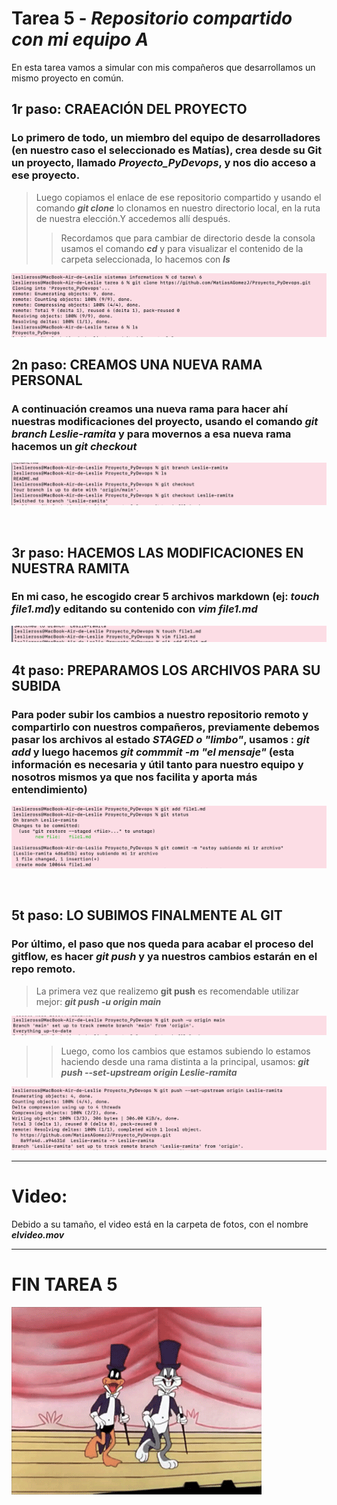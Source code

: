 # **Tarea 5** - *Repositorio compartido con mi equipo A*

En esta tarea vamos a simular con mis compañeros que desarrollamos un mismo proyecto en común. 

## **1r paso: CRAEACIÓN DEL PROYECTO**

### Lo primero de todo, un miembro del equipo de desarrolladores (en nuestro caso el seleccionado es Matías), crea desde su Git un proyecto, llamado *Proyecto_PyDevops*, y nos dio acceso a ese proyecto. 
>Luego copiamos el enlace de ese repositorio compartido y usando el comando ***git clone*** lo clonamos en nuestro directorio local, en la ruta de nuestra elección.Y accedemos allí después. 
>>Recordamos que para cambiar de directorio desde la consola usamos el comando ***cd*** y para visualizar el contenido de la carpeta seleccionada, lo hacemos con ***ls***

![](./fotos/1.png)
<br>

## **2n paso: CREAMOS UNA NUEVA RAMA PERSONAL**

### A continuación creamos una nueva rama para hacer ahí nuestras modificaciones del proyecto, usando el comando ***git branch Leslie-ramita*** y para movernos a esa nueva rama hacemos un ***git checkout***
![](./fotos/2.png)

<br>

## **3r paso: HACEMOS LAS MODIFICACIONES EN NUESTRA RAMITA**

### En mi caso, he escogido crear 5 archivos markdown (ej: ***touch file1.md***)y editando su contenido con ***vim file1.md***
![](./fotos/3.png)


## **4t paso: PREPARAMOS LOS ARCHIVOS PARA SU SUBIDA**
### Para poder subir los cambios a nuestro repositorio remoto y compartirlo con nuestros compañeros, previamente debemos pasar los archivos al estado *STAGED o "limbo"*, usamos : ***git add*** y luego hacemos ***git commmit -m "el mensaje"*** (esta información es necesaria y útil tanto para nuestro equipo y nosotros mismos ya que nos facilita y aporta más entendimiento)

![](./fotos/4.png)

<br>

## **5t paso: LO SUBIMOS FINALMENTE AL GIT**
### Por último, el paso que nos queda para acabar el proceso del gitflow, es hacer ***git push*** y ya nuestros cambios estarán en el repo remoto. 
>La primera vez que realizemo **git push** es recomendable utilizar mejor: ***git push -u origin main***

![](./fotos/5.png)

>>Luego, como los cambios que estamos subiendo lo estamos haciendo desde una rama distinta a la principal, usamos: ***git push --set-upstream origin Leslie-ramita***

![](./fotos/6.png)

---
# Video: 
Debido a su tamaño, el video está en la carpeta de fotos, con el nombre ***elvideo.mov*** 

---
# FIN TAREA 5
![](./fotos/7.gif)
